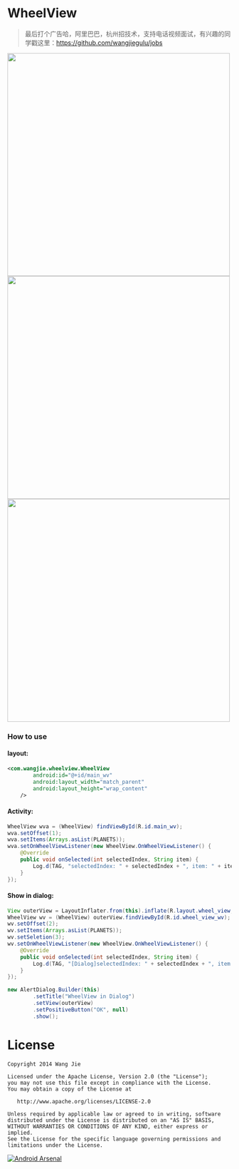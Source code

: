 WheelView
=========

> 最后打个广告哈，阿里巴巴，杭州招技术，支持电话视频面试，有兴趣的同学戳这里：https://github.com/wangjiegulu/jobs

<img src='image/image01.png' height='500px'/>
<img src='image/image02.png' height='500px'/>
<img src='image/image03.png' height='500px'/>

### How to use

#### layout: 
```xml
<com.wangjie.wheelview.WheelView
        android:id="@+id/main_wv"
        android:layout_width="match_parent"
        android:layout_height="wrap_content"
    />
```

#### Activity: 

```java    
WheelView wva = (WheelView) findViewById(R.id.main_wv);
wva.setOffset(1);
wva.setItems(Arrays.asList(PLANETS));
wva.setOnWheelViewListener(new WheelView.OnWheelViewListener() {
    @Override
    public void onSelected(int selectedIndex, String item) {
        Log.d(TAG, "selectedIndex: " + selectedIndex + ", item: " + item);
    }
});
```

#### Show in dialog: 

```java
View outerView = LayoutInflater.from(this).inflate(R.layout.wheel_view, null);
WheelView wv = (WheelView) outerView.findViewById(R.id.wheel_view_wv);
wv.setOffset(2);
wv.setItems(Arrays.asList(PLANETS));
wv.setSeletion(3);
wv.setOnWheelViewListener(new WheelView.OnWheelViewListener() {
    @Override
    public void onSelected(int selectedIndex, String item) {
        Log.d(TAG, "[Dialog]selectedIndex: " + selectedIndex + ", item: " + item);
    }
});

new AlertDialog.Builder(this)
        .setTitle("WheelView in Dialog")
        .setView(outerView)
        .setPositiveButton("OK", null)
        .show();
```
    
License
=======

    Copyright 2014 Wang Jie

    Licensed under the Apache License, Version 2.0 (the "License");
    you may not use this file except in compliance with the License.
    You may obtain a copy of the License at

       http://www.apache.org/licenses/LICENSE-2.0

    Unless required by applicable law or agreed to in writing, software
    distributed under the License is distributed on an "AS IS" BASIS,
    WITHOUT WARRANTIES OR CONDITIONS OF ANY KIND, either express or implied.
    See the License for the specific language governing permissions and
    limitations under the License.


[![Android Arsenal](https://img.shields.io/badge/Android%20Arsenal-WheelView-brightgreen.svg?style=flat)](https://android-arsenal.com/details/1/1433)
